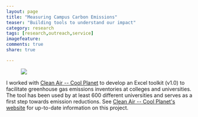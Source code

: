 ```yaml
---
layout: page
title: "Measuring Campus Carbon Emissions"
teaser: "Building tools to understand our impact"
category: research
tags: [research,outreach,service]
imagefeature:
comments: true
share: true

---
```


<figure class="third">
	<a href="{{ site.url }}/images/posts/CACPlogo.jpg"><img src="{{ site.url }}/images/posts/CACPlogo.jpg"></a>
</figure>

 I worked with [Clean Air -- Cool Planet](http://cleanair-coolplanet.org) to develop an Excel toolkit (v1.0) to facilitate greenhouse gas emissions inventories at colleges and universities. The tool has been used by at least 600 different universities and serves as a first step towards emission reductions.  See [Clean Air -- Cool Planet's website](http://cleanair-coolplanet.org/campus-carbon-calculator/) for up-to-date information on this project.
